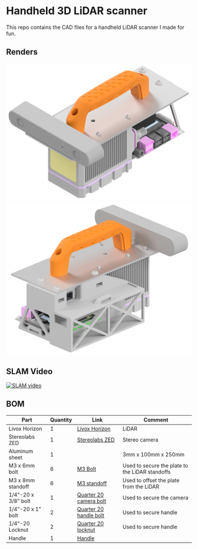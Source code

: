 # Handheld 3D LiDAR scanner
This repo contains the CAD files for a handheld LiDAR scanner I made for fun.
<!-- Photogrametry and LiDAR reconstruction in the range of ~400-905 nm -->

## Renders
![Render front](render_front.png)
![Render back](render_back.png)

## SLAM Video
[![SLAM video](https://img.youtube.com/vi/sC4UldL-__I/0.jpg)](https://www.youtube.com/watch?v=sC4UldL-__I)

<!-- Here is the BOM. I tried to keep the descriptions to minimun of what will work. If you want the exact parts I linked the McMaster Carr items I got. This will give you extras on many parts due to the quantity McMaster ships. -->

<!-- The design is still slightly unbalanced since I designed it with future expansion in mind and ordered some of the parts before determining the center of gravity for the current design. -->

## BOM

| Part                | Quantity | Link                                                          | Comment                                         |
|---------------------|----------|---------------------------------------------------------------|-------------------------------------------------|
| Livox Horizon       | 1        | [Livox Horizon](https://www.livoxtech.com/horizon)            | LiDAR                                           |
| Stereolabs ZED      | 1        | [Stereolabs ZED](https://www.stereolabs.com/zed/)             | Stereo camera                                   |
| Aluminum sheet      | 1        |                                                               | 3mm x 100mm x 250mm                             |
| M3 x 6mm bolt       | 6        | [M3 Bolt](https://www.mcmaster.com/91274A102/)                | Used to secure the plate to the LiDAR standoffs |
| M3 x 8mm standoff   | 6        | [M3 standoff](https://www.mcmaster.com/98952A013/)            | Used to offset the plate from the LiDAR         |
| 1/4"-20 x 3/8" bolt | 1        | [Quarter 20 camera bolt](https://www.mcmaster.com/92949A535/) | Used to secure the camera                       |
| 1/4"-20 x 1" bolt   | 2        | [Quarter 20 handle bolt](https://www.mcmaster.com/91251A542/) | Used to secure handle                           |
| 1/4"-20 Locknut     | 2        | [Quarter 20 locknut](https://www.mcmaster.com/90566A029/)     | Used to secure handle                           |
| Handle              | 1        | [Handle](https://www.mcmaster.com/1950A6/)                    |                                                 |
